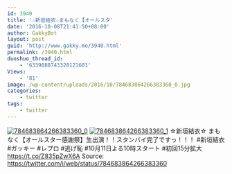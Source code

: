 ```yaml
---
id: 3940
title: '☆新垣結衣☆まもなく【オールスタ'
date: '2016-10-08T21:41:50+08:00'
author: GakkyBot
layout: post
guid: 'http://www.gakky.me/3940.html'
permalink: /3940.html
duoshuo_thread_id:
    - '6339088743328121601'
Views:
    - '81'
image: /wp-content/uploads/2016/10/784683864266383360_0.jpg
categories:
    - twitter
tags:
    - twitter
---
```


[![784683864266383360_0](http://www.yui-aragaki.org/wp-content/uploads/2016/10/784683864266383360_0.jpg)](http://www.yui-aragaki.org/wp-content/uploads/2016/10/784683864266383360_0.jpg)
[![784683864266383360_1](http://www.yui-aragaki.org/wp-content/uploads/2016/10/784683864266383360_1.jpg)](http://www.yui-aragaki.org/wp-content/uploads/2016/10/784683864266383360_1.jpg)
☆新垣結衣☆
まもなく【オールスター感謝祭】生出演！！スタンバイ完了ですっ！！！
\#新垣結衣 #ガッキー #レプロ #逃げ恥 #10月11日よる10時スタート #初回15分拡大 https://t.co/Z835pZwX6A
Source: <https://twitter.com/i/web/status/784683864266383360>
